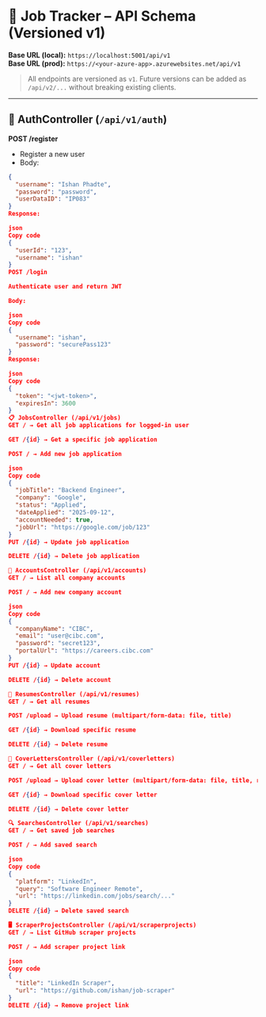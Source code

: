 # 📡 Job Tracker – API Schema (Versioned v1)

**Base URL (local):** `https://localhost:5001/api/v1`  
**Base URL (prod):** `https://<your-azure-app>.azurewebsites.net/api/v1`  

> All endpoints are versioned as `v1`. Future versions can be added as `/api/v2/...` without breaking existing clients.

---

## 🔑 AuthController (`/api/v1/auth`)

**POST /register**  
- Register a new user  
- Body:  
```json
{
  "username": "Ishan Phadte",
  "password": "password",
  "userDataID": "IP083"
}
Response:

json
Copy code
{
  "userId": "123",
  "username": "ishan"
}
POST /login

Authenticate user and return JWT

Body:

json
Copy code
{
  "username": "ishan",
  "password": "securePass123"
}
Response:

json
Copy code
{
  "token": "<jwt-token>",
  "expiresIn": 3600
}
📋 JobsController (/api/v1/jobs)
GET / → Get all job applications for logged-in user

GET /{id} → Get a specific job application

POST / → Add new job application

json
Copy code
{
  "jobTitle": "Backend Engineer",
  "company": "Google",
  "status": "Applied",
  "dateApplied": "2025-09-12",
  "accountNeeded": true,
  "jobUrl": "https://google.com/job/123"
}
PUT /{id} → Update job application

DELETE /{id} → Delete job application

🏢 AccountsController (/api/v1/accounts)
GET / → List all company accounts

POST / → Add new company account

json
Copy code
{
  "companyName": "CIBC",
  "email": "user@cibc.com",
  "password": "secret123",
  "portalUrl": "https://careers.cibc.com"
}
PUT /{id} → Update account

DELETE /{id} → Delete account

📄 ResumesController (/api/v1/resumes)
GET / → Get all resumes

POST /upload → Upload resume (multipart/form-data: file, title)

GET /{id} → Download specific resume

DELETE /{id} → Delete resume

📝 CoverLettersController (/api/v1/coverletters)
GET / → Get all cover letters

POST /upload → Upload cover letter (multipart/form-data: file, title, resumeId)

GET /{id} → Download specific cover letter

DELETE /{id} → Delete cover letter

🔍 SearchesController (/api/v1/searches)
GET / → Get saved job searches

POST / → Add saved search

json
Copy code
{
  "platform": "LinkedIn",
  "query": "Software Engineer Remote",
  "url": "https://linkedin.com/jobs/search/..."
}
DELETE /{id} → Delete saved search

🖥 ScraperProjectsController (/api/v1/scraperprojects)
GET / → List GitHub scraper projects

POST / → Add scraper project link

json
Copy code
{
  "title": "LinkedIn Scraper",
  "url": "https://github.com/ishan/job-scraper"
}
DELETE /{id} → Remove project link